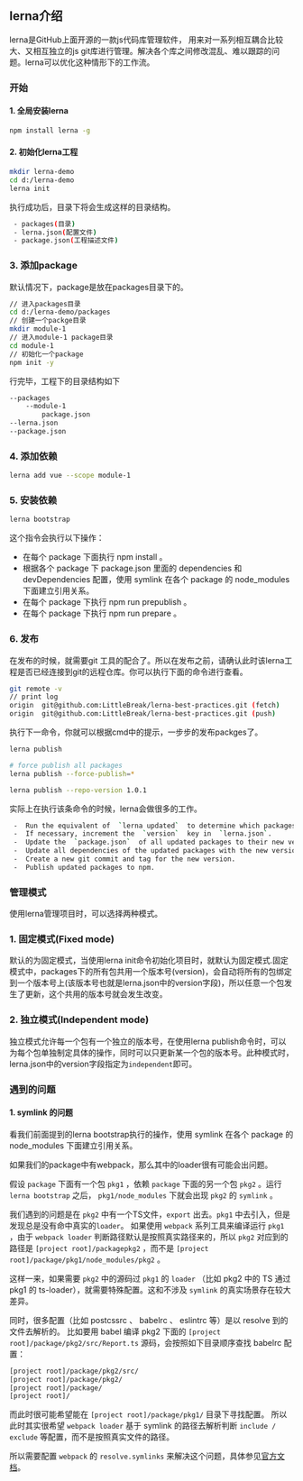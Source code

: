 
## lerna介绍

lerna是GitHub上面开源的一款js代码库管理软件， 用来对一系列相互耦合比较大、又相互独立的js git库进行管理。解决各个库之间修改混乱、难以跟踪的问题。lerna可以优化这种情形下的工作流。

### 开始

#### 1. 全局安装lerna

```bash
npm install lerna -g
```

#### 2. 初始化lerna工程

```bash
mkdir lerna-demo
cd d:/lerna-demo
lerna init
```

执行成功后，目录下将会生成这样的目录结构。

```bash
 - packages(目录)
 - lerna.json(配置文件)
 - package.json(工程描述文件)
```

### 3. 添加package

默认情况下，package是放在packages目录下的。

```bash
// 进入packages目录
cd d:/lerna-demo/packages
// 创建一个packge目录
mkdir module-1
// 进入module-1 package目录
cd module-1
// 初始化一个package
npm init -y
```

行完毕，工程下的目录结构如下

```bash
--packages
    --module-1
        package.json
--lerna.json
--package.json

```

### 4. 添加依赖

```bash
lerna add vue --scope module-1
```

### 5. 安装依赖

```bash
lerna bootstrap
```

这个指令会执行以下操作：

* 在每个 package 下面执行 npm install 。
* 根据各个 package 下 package.json 里面的 dependencies 和 devDependencies 配置，使用 symlink 在各个 package 的 node_modules 下面建立引用关系。
* 在每个 package 下执行 npm run prepublish 。
* 在每个 package 下执行 npm run prepare 。

### 6. 发布

在发布的时候，就需要git 工具的配合了。所以在发布之前，请确认此时该lerna工程是否已经连接到git的远程仓库。你可以执行下面的命令进行查看。

```bash
git remote -v
// print log
origin  git@github.com:LittleBreak/lerna-best-practices.git (fetch)
origin  git@github.com:LittleBreak/lerna-best-practices.git (push)
```

执行下一命令，你就可以根据cmd中的提示，一步步的发布packges了。

```bash
lerna publish
```

```bash
# force publish all packages
lerna publish --force-publish=*
```

```bash
lerna publish --repo-version 1.0.1
```

实际上在执行该条命令的时候，lerna会做很多的工作。

```bash
 -  Run the equivalent of  `lerna updated`  to determine which packages need to be published.
 -  If necessary, increment the  `version`  key in  `lerna.json`.
 -  Update the  `package.json`  of all updated packages to their new versions.
 -  Update all dependencies of the updated packages with the new versions, specified with a  [caret (^)](https://docs.npmjs.com/files/package.json#dependencies).
 -  Create a new git commit and tag for the new version.
 -  Publish updated packages to npm.
 ```

### 管理模式

使用lerna管理项目时，可以选择两种模式。

### 1. 固定模式(Fixed mode)

默认的为固定模式，当使用lerna init命令初始化项目时，就默认为固定模式.固定模式中，packages下的所有包共用一个版本号(version)，会自动将所有的包绑定到一个版本号上(该版本号也就是lerna.json中的version字段)，所以任意一个包发生了更新，这个共用的版本号就会发生改变。

### 2. 独立模式(Independent mode)

独立模式允许每一个包有一个独立的版本号，在使用lerna publish命令时，可以为每个包单独制定具体的操作，同时可以只更新某一个包的版本号。此种模式时，lerna.json中的version字段指定为`independent`即可。

### 遇到的问题

#### 1. symlink 的问题

看我们前面提到的lerna bootstrap执行的操作，使用 symlink 在各个 package 的 node_modules 下面建立引用关系。

如果我们的package中有webpack，那么其中的loader很有可能会出问题。

 假设 `package` 下面有一个包 `pkg1` ，依赖 `package` 下面的另一个包 `pkg2` 。运行 `lerna bootstrap` 之后， `pkg1/node_modules` 下就会出现 `pkg2` 的 `symlink` 。

我们遇到的问题是在 `pkg2` 中有一个TS文件，`export` 出去。`pkg1` 中去引入，但是发现总是没有命中真实的`loader`。
如果使用 `webpack` 系列工具来编译运行 `pkg1` ，由于 `webpack loader` 判断路径默认是按照真实路径来的，所以 `pkg2` 对应到的路径是 `[project root]/packagepkg2` ，而不是 `[project root]/package/pkg1/node_modules/pkg2` 。

这样一来，如果需要 `pkg2` 中的源码过 `pkg1` 的 `loader` （比如 pkg2 中的 TS 通过 pkg1 的 ts-loader），就需要特殊配置。这和不涉及 `symlink` 的真实场景存在较大差异。

同时，很多配置（比如 postcssrc 、 babelrc 、 eslintrc 等）是以 resolve 到的文件去解析的。
比如要用 babel 编译 pkg2 下面的 `[project root]/package/pkg2/src/Report.ts` 源码，会按照如下目录顺序查找 babelrc 配置：

```bash
[project root]/package/pkg2/src/
[project root]/package/pkg2/
[project root]/package/
[project root]/
```

而此时很可能希望能在 `[project root]/package/pkg1/` 目录下寻找配置。
所以此时其实很希望 `webpack loader` 基于 symlink 的路径去解析判断 `include / exclude` 等配置，而不是按照真实文件的路径。

所以需要配置 `webpack` 的 `resolve.symlinks` 来解决这个问题，具体参见[官方文档](https://webpack.js.org/configuration/resolve/#resolve-symlinks)。
